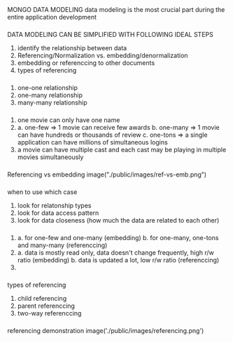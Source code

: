 ##

MONGO DATA MODELING
data modeling is the most crucial part during the entire application development

###

DATA MODELING CAN BE SIMPLIFIED WITH FOLLOWING IDEAL STEPS

1. identify the relationship between data
2. Referencing/Normalization vs. embedding/denormalization
3. embedding or referenccing to other documents
4. types of referencing

###

1. one-one relationship
2. one-many relationship
3. many-many relationship

###

1. one movie can only have one name
2. a. one-few => 1 movie can receive few awards
   b. one-many => 1 movie can have hundreds or thousands of review
   c. one-tons => a single application can have millions of simultaneous logins
3. a movie can have multiple cast and each cast may be playing in multiple movies simultaneously

###

Referencing vs embedding
image("./public/images/ref-vs-emb.png")

###

when to use which case

1. look for relatonship types
2. look for data access pattern
3. look for data closeness (how much the data are related to each other)

###

1. a. for one-few and one-many (embedding)
   b. for one-many, one-tons and many-many (referenccing)
2. a. data is mostly read only, data doesn't change frequently, high r/w ratio (embedding)
   b. data is updated a lot, low r/w ratio (referenccing)
3.

###

types of referencing

1. child referencing
2. parent referenccing
3. two-way referenccing

###

referencing demonstration
image('./public/images/referencing.png')

####
